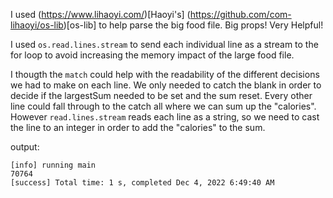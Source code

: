 I used (https://www.lihaoyi.com/)[Haoyi's] (https://github.com/com-lihaoyi/os-lib)[os-lib] to help parse the big food file.  Big props!  Very Helpful!

I used `os.read.lines.stream` to send each individual line as a stream to the for loop to avoid increasing the memory impact of the large food file.

I thougth the `match` could help with the readability of the different decisions we had to make on each line.  We only needed to catch the blank in order to decide if the largestSum needed to be set and the sum reset.  Every other line could fall through to the catch all where we can sum up the "calories".  However `read.lines.stream` reads each line as a string, so we need to cast the line to an integer in order to add the "calories" to the sum.


output:
```
[info] running main
70764
[success] Total time: 1 s, completed Dec 4, 2022 6:49:40 AM
```